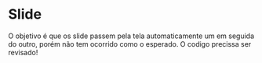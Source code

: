 # Slide
O objetivo é que os slide passem pela tela automaticamente um em seguida do outro, porém não tem ocorrido como o esperado. O codigo precissa ser revisado!
